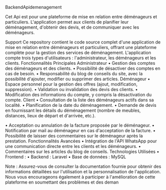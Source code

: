 BackendApidemenagement

Cet Api est pour une plateforme de mise en relation entre déménageurs et particuliers. L'application permet aux clients de planifier leur déménagement, d'obtenir des devis, et de communiquer avec les déménageurs.

Support
Ce repository contient le code source complet d'une application de mise en relation entre déménageurs et particuliers, offrant une plateforme complète pour la gestion des services de déménagement. L'application compte trois types d'utilisateurs : l'administrateur, les déménageurs et les clients. Fonctionnalités Principales Administrateur • Gestion des comptes des déménageurs et des clients. • Possibilité de désactiver des comptes en cas de besoin. • Responsabilité du blog de conseils du site, avec la possibilité d'ajouter, modifier ou supprimer des articles. Déménageur • Espace personnel pour la gestion des offres (ajout, modification, suppression). • Validation ou invalidation des devis des clients. • Modification des informations du compte, y compris la désactivation du compte. Client • Consultation de la liste des déménageurs actifs dans sa localité. • Planification de la date du déménagement. • Demande de devis en fournissant les détails du déménagement (nombre de meubles, distances, lieux de départ et d'arrivée, etc.).

• Acceptation ou annulation de la facture proposée par le déménageur. • Notification par mail au déménageur en cas d'acceptation de la facture. • Possibilité de laisser des commentaires sur le déménageur après la prestation. Fonctionnalités Avancées • Intégration de l'API WhatsApp pour une communication directe entre les clients et les déménageurs. • Commentaires sur les articles du blog de conseils. Technologies Utilisées • Frontend : • Backend : Laravel • Base de données : MySQL

Note : Assurez-vous de consulter la documentation fournie pour obtenir des informations détaillées sur l'utilisation et la personnalisation de l'application. Nous vous encourageons également à participer à l'amélioration de cette plateforme en soumettant des problèmes et des deman

